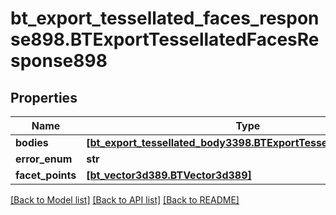# bt_export_tessellated_faces_response898.BTExportTessellatedFacesResponse898

## Properties
Name | Type | Description | Notes
------------ | ------------- | ------------- | -------------
**bodies** | [**[bt_export_tessellated_body3398.BTExportTessellatedBody3398]**](BTExportTessellatedBody3398.md) |  | [optional] 
**error_enum** | **str** |  | [optional] 
**facet_points** | [**[bt_vector3d389.BTVector3d389]**](BTVector3d389.md) |  | [optional] 

[[Back to Model list]](../README.md#documentation-for-models) [[Back to API list]](../README.md#documentation-for-api-endpoints) [[Back to README]](../README.md)


